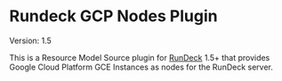 Rundeck GCP Nodes Plugin
========================

Version: 1.5

This is a Resource Model Source plugin for [RunDeck][] 1.5+ that provides
Google Cloud Platform GCE Instances as nodes for the RunDeck server.

[RunDeck]: http://rundeck.org


